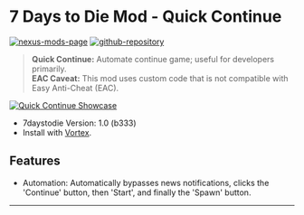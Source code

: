 [//]: # (DO NOT EDIT: This file has been autogenerated, any changes will be overwritten)
# 7 Days to Die Mod - Quick Continue

[![nexus-mods-page](https://img.shields.io/badge/Nexus%20Mod-Quick%20Continue%20-orange?style=flat-square&logo=spinrilla)](https://www.nexusmods.com/7daystodie/mods/5631)
[![github-repository](https://img.shields.io/badge/GitHub-Repository-green?style=flat-square&logo=github)](https://github.com/rdok/7daystodie_mod_quick_continue)

> **Quick Continue:** Automate continue game; useful for developers primarily.  
> **EAC Caveat:** This mod uses custom code that is not compatible with Easy Anti-Cheat (EAC).

[![Quick Continue Showcase](https://github.com/rdok/7daystodie_mod_quick_continue/blob/main/documentation/showcase.gif?raw=true)](https://www.nexusmods.com/7daystodie/mods/5631)

- 7daystodie Version: 1.0 (b333)
- Install with [Vortex](https://www.nexusmods.com/about/vortex/).

## Features

- Automation: Automatically bypasses news notifications, clicks the 'Continue' button, then 'Start', and finally the 'Spawn' button.

***

[//]: # (DO NOT EDIT: This file has been autogenerated, any changes will be overwritten)
